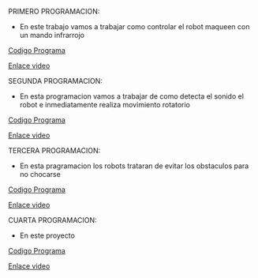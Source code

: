 PRIMERO PROGRAMACION: 
- En este trabajo vamos a trabajar como controlar el robot maqueen con un mando infrarrojo

[Codigo Programa](microbit-modulo4_video3.hex)

[Enlace video](https://youtube.com/shorts/izHQVBGrw0g)

SEGUNDA PROGRAMACION: 
- En esta programacion vamos a trabajar de como detecta el sonido el robot e inmediatamente realiza movimiento rotatorio 

[Codigo Programa](microbit-modulo4_video5.hex)

[Enlace video](https://youtube.com/shorts/u9V31VVIp2Q)

TERCERA PROGRAMACION: 
- En esta pragramacion los robots trataran de evitar los obstaculos para no chocarse 

[Codigo Programa](microbit-modulo4_video6.hex)

[Enlace video](https://youtu.be/oQIr7KVatN4)

CUARTA PROGRAMACION: 
- En este proyecto 

[Codigo Programa](microbit-modulo4_video7.hex)

[Enlace video](https://youtube.com/shorts/L17KJaAJrqo)
